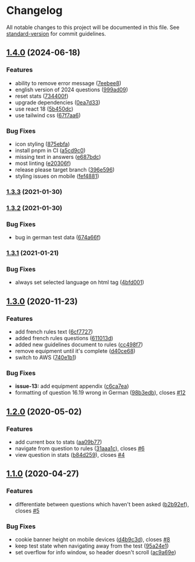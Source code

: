 # Changelog

All notable changes to this project will be documented in this file. See [standard-version](https://github.com/conventional-changelog/standard-version) for commit guidelines.

## [1.4.0](https://github.com/handball-referee/referee.app/compare/v1.3.3...v1.4.0) (2024-06-18)


### Features

* ability to remove error message ([7eebee8](https://github.com/handball-referee/referee.app/commit/7eebee8b97ef23538b5b5228c6ae150722fd758f))
* english version of 2024 questions ([999ad09](https://github.com/handball-referee/referee.app/commit/999ad09cbf1c600f6a21cb8a1743c83dadbc5673))
* reset stats ([734400f](https://github.com/handball-referee/referee.app/commit/734400f721cdd2c8a36eeba428246489c790e744))
* upgrade dependencies ([0ea7d33](https://github.com/handball-referee/referee.app/commit/0ea7d332fd6877a0c065f60755e419e17dff633b))
* use react 18 ([5b450dc](https://github.com/handball-referee/referee.app/commit/5b450dcc462adb853f6d48ccb42272c60269a513))
* use tailwind css ([67f7aa6](https://github.com/handball-referee/referee.app/commit/67f7aa680895212a9bbbdd17b8a8bf082a626d42))


### Bug Fixes

* icon styling ([875ebfa](https://github.com/handball-referee/referee.app/commit/875ebfa16121e3afa74198b41d7ea67502ed7f3f))
* install pnpm in CI ([a5cd9c0](https://github.com/handball-referee/referee.app/commit/a5cd9c0509be5924b2e52413641e3347e8f2d9dc))
* missing text in answers ([e687bdc](https://github.com/handball-referee/referee.app/commit/e687bdca3d11aaaa6cb8a8add5c84927a5a4d491))
* most linting ([e20306f](https://github.com/handball-referee/referee.app/commit/e20306fbb0c42d4dda22c52aa13d72de890907bc))
* release please target branch ([396e596](https://github.com/handball-referee/referee.app/commit/396e59644646fd9c4aaa793857e79a894141ef71))
* styling issues on mobile ([fef4881](https://github.com/handball-referee/referee.app/commit/fef48815799977089fa13b533bcda5262d1cc973))

### [1.3.3](https://github.com/handball-referee/referee.app/compare/v1.3.2...v1.3.3) (2021-01-30)

### [1.3.2](https://github.com/handball-referee/referee.app/compare/v1.3.1...v1.3.2) (2021-01-30)


### Bug Fixes

* bug in german test data ([674a66f](https://github.com/handball-referee/referee.app/commit/674a66fe7094e4bba90699a98b17ea1e70871a55))

### [1.3.1](https://github.com/handball-referee/referee.app/compare/v1.3.0...v1.3.1) (2021-01-21)


### Bug Fixes

* always set selected language on html tag ([4bfd001](https://github.com/handball-referee/referee.app/commit/4bfd001ef3987fb0a84bab2fa88d7c0cf86de587))

## [1.3.0](https://github.com/cevou/referee.app/compare/v1.2.0...v1.3.0) (2020-11-23)


### Features

* add french rules text ([6cf7727](https://github.com/cevou/referee.app/commit/6cf772797706715055cb613822deaaa92cf49554))
* added french rules questions ([611013d](https://github.com/cevou/referee.app/commit/611013d1d3e0c296fe36c80c63b1ec302e93f247))
* added new guidelines document to rules ([cc498f7](https://github.com/cevou/referee.app/commit/cc498f736367c73e2ac6a716f2463877e28d17a1))
* remove equipment until it's complete ([d40ce68](https://github.com/cevou/referee.app/commit/d40ce685db7a005676261dbe2c14ceb719ae2f06))
* switch to AWS ([740e1b1](https://github.com/cevou/referee.app/commit/740e1b16db9cb110372c0de5d9db9dde301f2336))


### Bug Fixes

* **issue-13:** add equipment appendix ([c6ca7ea](https://github.com/cevou/referee.app/commit/c6ca7ea077ee177ff3b41648c5da147b001c75ca))
* formatting of question 16.19 wrong in German ([98b3edb](https://github.com/cevou/referee.app/commit/98b3edb176afa724221782262a8af01d96cca6d3)), closes [#12](https://github.com/cevou/referee.app/issues/12)

## [1.2.0](https://github.com/cevou/referee.app/compare/v1.1.0...v1.2.0) (2020-05-02)


### Features

* add current box to stats ([aa09b77](https://github.com/cevou/referee.app/commit/aa09b774eb6a540c2500df26a37b54f279f053e3))
* navigate from question to rules ([31aaa1c](https://github.com/cevou/referee.app/commit/31aaa1ce4b92519d8c2f8e783d377cbc167cb620)), closes [#6](https://github.com/cevou/referee.app/issues/6)
* view question in stats ([b84d259](https://github.com/cevou/referee.app/commit/b84d2597dd13547d1fa17998a515de707e1b0d66)), closes [#4](https://github.com/cevou/referee.app/issues/4)

## [1.1.0](https://github.com/cevou/referee.app/compare/v1.0.0...v1.1.0) (2020-04-27)


### Features

* differentiate between questions which haven't been asked ([b2b92ef](https://github.com/cevou/referee.app/commit/b2b92ef3cff4aa66dfa4a5a952a2078b32b7ad34)), closes [#5](https://github.com/cevou/referee.app/issues/5)


### Bug Fixes

* cookie banner height on mobile devices ([d4b9c3d](https://github.com/cevou/referee.app/commit/d4b9c3dd7031c3f7d9c9592e9153d8f425d21bdb)), closes [#8](https://github.com/cevou/referee.app/issues/8)
* keep test state when navigating away from the test ([95a24e1](https://github.com/cevou/referee.app/commit/95a24e1329afc50fec1fba6e343cbab63da12f70))
* set overflow for info window, so header doesn't scroll ([ac9a69e](https://github.com/cevou/referee.app/commit/ac9a69e33a5d3801b04dc8ce6bc433e3e0bed806))
